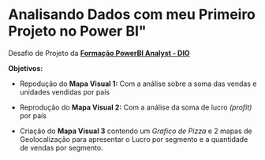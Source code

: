 # Analisando Dados com meu Primeiro Projeto no Power BI" 

Desafio de Projeto da **[Formação PowerBI Analyst - DIO](https://web.dio.me/track/ae00b551-c67c-43fa-8f2a-3591be061982)**

**Objetivos:**

- Repodução do **Mapa Visual 1:** Com a análise sobre a soma das vendas e unidades vendidas por país 

- Reprodução do **Mapa Visual 2:** Com a análise da soma de lucro *(profit)* por país 

- Criação do **Mapa Visual 3** contendo um *Grafico de Pizza* e 2 mapas de Geolocalização para apresentar o Lucro por segmento e a quantidade de vendas por segmento. 

